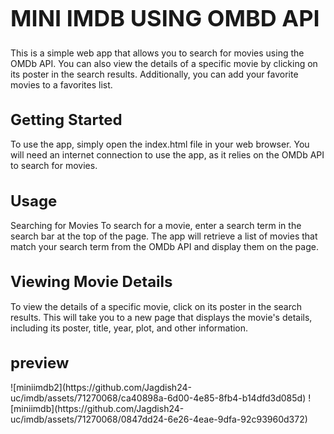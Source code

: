<h1 style="font-size: 36px;"> MINI IMDB USING OMBD API</h1>
This is a simple web app that allows you to search for movies using the OMDb API. You can also view the details of a specific movie by clicking on its poster in the search results. Additionally, you can add your favorite movies to a favorites list.

<h1 style="font-size: 24px;">Getting Started</h1>
To use the app, simply open the index.html file in your web browser. You will need an internet connection to use the app, as it relies on the OMDb API to search for movies.

<h1 style="font-size: 24px;">Usage</h1>
Searching for Movies
To search for a movie, enter a search term in the search bar at the top of the page. The app will retrieve a list of movies that match your search term from the OMDb API and display them on the page.

<h1 style="font-size: 24px;">Viewing Movie Details</h1>
To view the details of a specific movie, click on its poster in the search results. This will take you to a new page that displays the movie's details, including its poster, title, year, plot, and other information.
 
<h1 style="font-size: 24px;">preview</h1>
![miniimdb2](https://github.com/Jagdish24-uc/imdb/assets/71270068/ca40898a-6d00-4e85-8fb4-b14dfd3d085d)
![miniimdb](https://github.com/Jagdish24-uc/imdb/assets/71270068/0847dd24-6e26-4eae-9dfa-92c93960d372)
